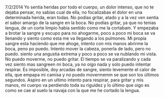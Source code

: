 7/2/2014
Yo sentía heridas por todo el cuerpo, un dolor intenso, que no te dejaba pensar, no sabías cual de ella, no focalizabas el dolor en una determinada herida, eran todas. No podias gritar, atado y a la vez ven sentia el sabor amargo de la sangre en la boca. No podías gritar, ya que no tenias lengua, de un corte limpio habia sentido como me la cortabam.
Y empezaba a brotar la sangre y escupo para no ahogarme, poco a poco mi boca se va llenando y siento como esta me va llegando a los pulmones. Mi propia sangre esta haciendo que me ahoge, intento con mis manos abrirme la boca, peno po puedo. Intento mover la cabeza, ponerla de lado, pero no puedo. siento una angustia extrema y poco a poco se va nublando mi vista. No puedo moverme, no puedo gritar. El tiempo se va paralizando y cada vez siento mas sangreen mi boca, ya no oigo nada y solo puedo intentar respirar.
Es imposible, doy arcadas de sangre, siento levemente el calor de ella, que empapa mi camisa y no puedo movermemm se que son los últimos segundos.
Aspiro en un ultimo intento para respirar, para gritar y mis manos, mi cuerpo va perdiendo toda su riguidez y lo último que oigo es como se cae al suelo la navaja con la que me he cortado la lengua.

